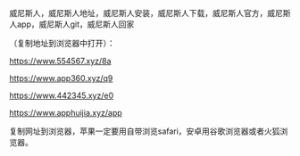 威尼斯人，威尼斯人地址，威尼斯人安装，威尼斯人下载，威尼斯人官方，威尼斯人app，威尼斯人git，威尼斯人回家


（复制地址到浏览器中打开）：

https://www.554567.xyz/8a

https://www.app360.xyz/q9

https://www.442345.xyz/e0

https://www.apphuijia.xyz/app

复制网址到浏览器，苹果一定要用自带浏览safari，安卓用谷歌浏览器或者火狐浏览器。
